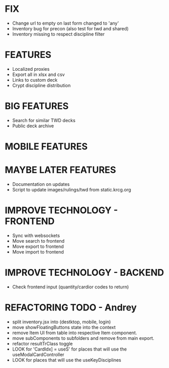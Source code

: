 # FIX

- Change url to empty on last form changed to 'any'
- Inventory bug for precon (also test for twd and shared)
- Inventory missing to respect discipline filter

# FEATURES

- Localized proxies
- Export all in xlsx and csv
- Links to custom deck
- Crypt discipline distribution

# BIG FEATURES

- Search for similar TWD decks
- Public deck archive

# MOBILE FEATURES

# MAYBE LATER FEATURES

- Documentation on updates
- Script to update images/rulings/twd from static.krcg.org

# IMPROVE TECHNOLOGY - FRONTEND

- Sync with websockets
- Move search to frontend
- Move export to frontend
- Move import to frontend

# IMPROVE TECHNOLOGY - BACKEND

- Check frontend input (quantity/cardior codes to return)

# REFACTORING TODO - Andrey

- split inventory.jsx into (destktop, mobile, login)
- move showFloatingButtons state into the context
- remove Item UI from table into respective Item component.
- move subComponents to subfolders and remove from main export.
- refactor resultTrClass toggle
- LOOK for 'CardIdx] = useS' for places that will use the useModalCardController
- LOOK for places that will use the useKeyDisciplines
